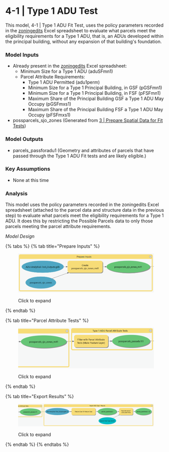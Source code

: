 # 4-1 | Type 1 ADU Test

This model, 4-1 | Type 1 ADU Fit Test, uses the policy parameters recorded in the [zoningedits](../../analysis-preparation/tabular-inputs/#tabular-inputs) Excel spreadsheet to evaluate what parcels meet the eligibility requirements for a Type 1 ADU, that is, an ADUs developed within the principal building, without any expansion of that building's foundation.

### Model Inputs

* Already present in the [zoningedits](../../analysis-preparation/tabular-inputs/) Excel spreadsheet:
  * Minimum Size for a Type 1 ADU (aduSFmn1)
  * Parcel Attribute Requirements:&#x20;
    * Type 1 ADU Permitted (adu1perm)
    * Minimum Size for a Type 1 Principal Building, in GSF (pGSFmn1)
    * Minimum Size for a Type 1 Principal Building, in FSF (pFSFmn1)
    * Maximum Share of the Principal Building GSF a Type 1 ADU May Occupy (pGSFmxs1)
    * Maximum Share of the Principal Building FSF a Type 1 ADU May Occupy (pFSFmxs1)
* possparcels\_sjo\_zones (Generated from [3 | Prepare Spatial Data for Fit Tests](../3-or-prepare-spatial-data-for-fit-tests.md))

### Model Outputs

* parcels\_passforadu1 (Geometry and attributes of parcels that have passed through the Type 1 ADU Fit tests and are likely eligible.)&#x20;

### Key Assumptions

* None at this time

### Analysis

This model uses the policy parameters recorded in the zoningedits Excel spreadsheet (attached to the parcel data and structure data in the previous step) to evaluate what parcels meet the eligibility requirements for a Type 1 ADU. It does this by restricting the Possible Parcels data to only those parcels meeting the parcel attribute requirements.&#x20;

_Model Design_

{% tabs %}
{% tab title="Prepare Inputs" %}
<figure><img src="../../.gitbook/assets/image (1).png" alt=""><figcaption><p>Click to expand</p></figcaption></figure>
{% endtab %}

{% tab title="Parcel Attribute Tests" %}
<figure><img src="../../.gitbook/assets/image (4).png" alt=""><figcaption><p>Click to expand</p></figcaption></figure>
{% endtab %}

{% tab title="Export Results" %}
<figure><img src="../../.gitbook/assets/image (14).png" alt=""><figcaption><p>Click to expand</p></figcaption></figure>
{% endtab %}
{% endtabs %}

